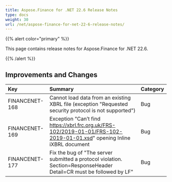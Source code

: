```yaml
---
title: Aspose.Finance for .NET 22.6 Release Notes
type: docs
weight: 30
url: /net/aspose-finance-for-net-22-6-release-notes/
---
```


{{% alert color="primary" %}}

This page contains release notes for Aspose.Finance for .NET 22.6.

{{% /alert %}}

## **Improvements and Changes**

|**Key**|**Summary**|**Category**|
| :- | :- | :- |
|FINANCENET-168|Cannot load data from an existing XBRL file (exception "Requested security protocol is not supported") |Bug|
|FINANCENET-169|Exception "Can’t find https://xbrl.frc.org.uk/FRS-102/2019-01-01/FRS-102-2019-01-01.xsd" opening Inline iXBRL document |Bug|
|FINANCENET-177|Fix the bug of "The server submitted a protocol violation. Section=ResponseHeader Detail=CR must be followed by LF" |Bug|

